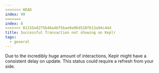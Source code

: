 ```yaml
---
<<<<<<< HEAD
index: 99
=======
index: 8
>>>>>>> 81155e8275b46a46f5bae9a96d528f613a94c44d
title: Successful Transaction not showing on Keplr
tags: 
  - general
---
```


Due to the incredibly huge amount of interactions, Keplr might have a consistent delay on update. This status could require a refresh from your side.
